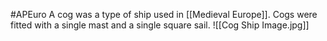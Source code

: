 #APEuro 
A cog was a type of ship used in [[Medieval Europe]]. Cogs were fitted with a single mast and a single square sail.
![[Cog Ship Image.jpg]]